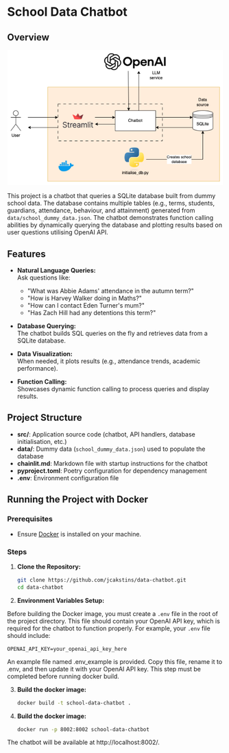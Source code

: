 # School Data Chatbot

## Overview

![Application design](diagram/data-chatbot.png)

This project is a chatbot that queries a SQLite database built from dummy school data. The database contains multiple tables (e.g., terms, students, guardians, attendance, behaviour, and attainment) generated from `data/school_dummy_data.json`. The chatbot demonstrates function calling abilities by dynamically querying the database and plotting results based on user questions utilising OpenAI API.

## Features

- **Natural Language Queries:**  
  Ask questions like:  
  - "What was Abbie Adams' attendance in the autumn term?"  
  - "How is Harvey Walker doing in Maths?"  
  - "How can I contact Eden Turner's mum?"  
  - "Has Zach Hill had any detentions this term?"

- **Database Querying:**  
  The chatbot builds SQL queries on the fly and retrieves data from a SQLite database.

- **Data Visualization:**  
  When needed, it plots results (e.g., attendance trends, academic performance).

- **Function Calling:**  
  Showcases dynamic function calling to process queries and display results.

## Project Structure

- **src/**: Application source code (chatbot, API handlers, database initialisation, etc.)
- **data/**: Dummy data (`school_dummy_data.json`) used to populate the database
- **chainlit.md**: Markdown file with startup instructions for the chatbot
- **pyproject.toml**: Poetry configuration for dependency management
- **.env**: Environment configuration file

## Running the Project with Docker

### Prerequisites

- Ensure [Docker](https://www.docker.com/) is installed on your machine.

### Steps

1. **Clone the Repository:**

   ```bash
   git clone https://github.com/jcakstins/data-chatbot.git
   cd data-chatbot
   ```

2. **Environment Variables Setup:**

Before building the Docker image, you must create a `.env` file in the root of the project directory. This file should contain your OpenAI API key, which is required for the chatbot to function properly. For example, your `.env` file should include:

```env
OPENAI_API_KEY=your_openai_api_key_here
```

An example file named .env_example is provided. Copy this file, rename it to .env, and then update it with your OpenAI API key. This step must be completed before running docker build.

3. **Build the docker image:**

   ```bash
   docker build -t school-data-chatbot .
   ```

4. **Build the docker image:**

   ```bash
   docker run -p 8002:8002 school-data-chatbot
   ```

The chatbot will be available at http://localhost:8002/.
